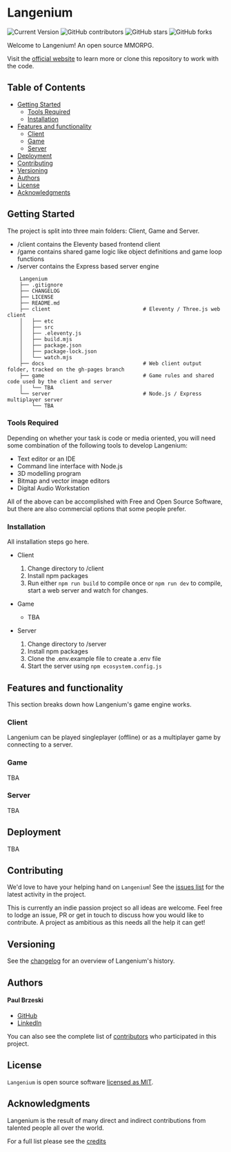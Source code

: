 # Langenium

![Current Version](https://img.shields.io/badge/version-v0.6-blue)
![GitHub contributors](https://img.shields.io/github/contributors/OpenStudiosCo/Langenium)
![GitHub stars](https://img.shields.io/github/stars/OpenStudiosCo/Langenium?style=social)
![GitHub forks](https://img.shields.io/github/forks/OpenStudiosCo/Langenium?style=social)

Welcome to Langenium! An open source MMORPG.

Visit the [official website](https://langenium.com) to learn more or clone this repository to work with the code.

## Table of Contents
- [Getting Started](#getting-started)
    - [Tools Required](#tools-required)
    - [Installation](#installation)
- [Features and functionality](#features-and-functionality)
    - [Client](#client)
    - [Game](#game)
    - [Server](#server)
- [Deployment](#deployment)
- [Contributing](#contributing)
- [Versioning](#versioning)
- [Authors](#authors)
- [License](#license)
- [Acknowledgments](#acknowledgments)

## Getting Started

The project is split into three main folders: Client, Game and Server.
- /client contains the Eleventy based frontend client
- /game contains shared game logic like object definitions and game loop functions
- /server contains the Express based server engine

```
    Langenium
    ├── .gitignore
    ├── CHANGELOG
    ├── LICENSE
    ├── README.md
    ├── client                              # Eleventy / Three.js web client
    │   ├── etc
    │   ├── src
    │   ├── .eleventy.js
    │   ├── build.mjs
    │   ├── package.json
    │   ├── package-lock.json
    │   └── watch.mjs
    ├── docs                                # Web client output folder, tracked on the gh-pages branch
    ├── game                                # Game rules and shared code used by the client and server
    │   └── TBA
    └── server                              # Node.js / Express multiplayer server
        └── TBA
```

### Tools Required

Depending on whether your task is code or media oriented, you will need some combination of the following tools to develop Langenium:

* Text editor or an IDE
* Command line interface with Node.js
* 3D modelling program
* Bitmap and vector image editors
* Digital Audio Workstation

All of the above can be accomplished with Free and Open Source Software, but there are also commercial options that some people prefer.

### Installation

All installation steps go here.

* Client
    1. Change directory to /client
    2. Install npm packages
    3. Run either `npm run build` to compile once or `npm run dev` to compile, start a web server and watch for changes.

* Game
    * TBA

* Server
    1. Change directory to /server
    2. Install npm packages
    3. Clone the .env.example file to create a .env file
    4. Start the server using `npm ecosystem.config.js`

## Features and functionality
This section breaks down how Langenium's game engine works.

### Client
Langenium can be played singleplayer (offline) or as a multiplayer game by connecting to a server.

### Game
TBA

### Server
TBA

## Deployment
TBA

## Contributing

We'd love to have your helping hand on `Langenium`! See the [issues list][issues] for the latest activity in the project.

This is currently an indie passion project so all ideas are welcome. Feel free to lodge an issue, PR or get in touch to discuss how you would like to contribute. A project as ambitious as this needs all the help it can get!

## Versioning

See the [changelog][changelog] for an overview of Langenium's history.

## Authors

#### Paul Brzeski
* [GitHub]
* [LinkedIn]

You can also see the complete list of [contributors][contributors] who participated in this project.

## License

`Langenium` is open source software [licensed as MIT][license].

## Acknowledgments

Langenium is the result of many direct and indirect contributions from talented people all over the world.

For a full list please see the [credits][credits]

[//]: # (HyperLinks)

[GitHub Repository]: https://github.com/OpenStudiosCo/Langenium
[Official Websiet]: https://langenium.com/

[GitHub]: https://github.com/paulbrzeski
[LinkedIn]: https://www.linkedin.com/in/paul-b-23620b209/

[contributors]: https://github.com/OpenStudiosCo/Langenium/contributors
[changelog]: https://github.com/OpenStudiosCo/Langenium/blob/master/CHANGELOG.md
[credits]: https://github.com/OpenStudiosCo/Langenium/blob/master/CREDITS.md
[license]: https://github.com/OpenStudiosCo/Langenium/blob/master/LICENSE
[issues]: https://github.com/OpenStudiosCo/Langenium/issues